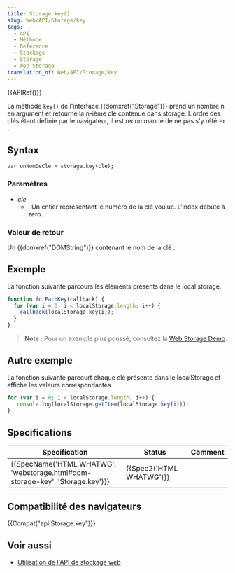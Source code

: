 ```yaml
---
title: Storage.key()
slug: Web/API/Storage/key
tags:
  - API
  - Méthode
  - Reference
  - Stockage
  - Storage
  - Web Storage
translation_of: Web/API/Storage/key
---
```

{{APIRef()}}

La méthode `key()` de l'interface {{domxref("Storage")}} prend un nombre n en argument et retourne la n-ième clé contenue dans storage. L'ordre des clés étant définie par le navigateur, il est recommandé de ne pas s'y référer .

## Syntax

    var unNomDeCle = storage.key(cle);

### Paramètres

- _cle_
  - : Un entier représentant le numéro de la clé voulue. L'index débute à zero.

### Valeur de retour

Un {{domxref("DOMString")}} contenant le nom de la clé .

## Exemple

La fonction suivante parcours les éléments présents dans le local storage.

```js
function forEachKey(callback) {
  for (var i = 0; i < localStorage.length; i++) {
    callback(localStorage.key(i));
  }
}
```

> **Note :** Pour un exemple plus poussé, consultez la [Web Storage Demo](https://mdn.github.io/dom-examples/web-storage/).

## Autre exemple

La fonction suivante parcourt chaque clé présente dans le localStorage et affiche les valeurs correspondantes.

```js
for (var i = 0; i < localStorage.length; i++) {
   console.log(localStorage.getItem(localStorage.key(i)));
}
```

## Specifications

| Specification                                                                                            | Status                           | Comment |
| -------------------------------------------------------------------------------------------------------- | -------------------------------- | ------- |
| {{SpecName('HTML WHATWG', 'webstorage.html#dom-storage-key', 'Storage.key')}} | {{Spec2('HTML WHATWG')}} |         |

## Compatibilité des navigateurs

{{Compat("api.Storage.key")}}

## Voir aussi

- [Utilisation de l'API de stockage web](/fr/docs/Web/API/Web_Storage_API/Using_the_Web_Storage_API)
